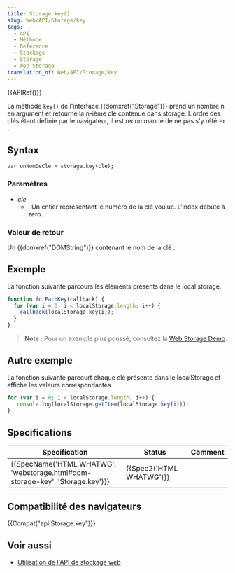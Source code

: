 ```yaml
---
title: Storage.key()
slug: Web/API/Storage/key
tags:
  - API
  - Méthode
  - Reference
  - Stockage
  - Storage
  - Web Storage
translation_of: Web/API/Storage/key
---
```

{{APIRef()}}

La méthode `key()` de l'interface {{domxref("Storage")}} prend un nombre n en argument et retourne la n-ième clé contenue dans storage. L'ordre des clés étant définie par le navigateur, il est recommandé de ne pas s'y référer .

## Syntax

    var unNomDeCle = storage.key(cle);

### Paramètres

- _cle_
  - : Un entier représentant le numéro de la clé voulue. L'index débute à zero.

### Valeur de retour

Un {{domxref("DOMString")}} contenant le nom de la clé .

## Exemple

La fonction suivante parcours les éléments présents dans le local storage.

```js
function forEachKey(callback) {
  for (var i = 0; i < localStorage.length; i++) {
    callback(localStorage.key(i));
  }
}
```

> **Note :** Pour un exemple plus poussé, consultez la [Web Storage Demo](https://mdn.github.io/dom-examples/web-storage/).

## Autre exemple

La fonction suivante parcourt chaque clé présente dans le localStorage et affiche les valeurs correspondantes.

```js
for (var i = 0; i < localStorage.length; i++) {
   console.log(localStorage.getItem(localStorage.key(i)));
}
```

## Specifications

| Specification                                                                                            | Status                           | Comment |
| -------------------------------------------------------------------------------------------------------- | -------------------------------- | ------- |
| {{SpecName('HTML WHATWG', 'webstorage.html#dom-storage-key', 'Storage.key')}} | {{Spec2('HTML WHATWG')}} |         |

## Compatibilité des navigateurs

{{Compat("api.Storage.key")}}

## Voir aussi

- [Utilisation de l'API de stockage web](/fr/docs/Web/API/Web_Storage_API/Using_the_Web_Storage_API)
